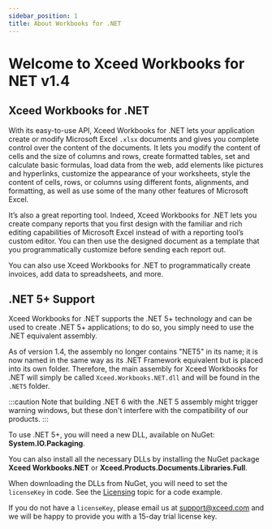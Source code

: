 ```yaml
---
sidebar_position: 1
title: About Workbooks for .NET
---
```

# Welcome to Xceed Workbooks for NET v1.4

## Xceed Workbooks for .NET

With its easy-to-use API, Xceed Workbooks for .NET lets your application create or modify Microsoft Excel `.xlsx` documents and gives you complete control over the content of the documents. It lets you modify the content of cells and the size of columns and rows, create formatted tables, set and calculate basic formulas, load data from the web, add elements like pictures and hyperlinks, customize the appearance of your worksheets, style the content of cells, rows, or columns using different fonts, alignments, and formatting, as well as use some of the many other features of Microsoft Excel.

It’s also a great reporting tool. Indeed, Xceed Workbooks for .NET lets you create company reports that you first design with the familiar and rich editing capabilities of Microsoft Excel instead of with a reporting tool’s custom editor. You can then use the designed document as a template that you programmatically customize before sending each report out.

You can also use Xceed Workbooks for .NET to programmatically create invoices, add data to spreadsheets, and more.

## .NET 5+ Support

Xceed Workbooks for .NET supports the .NET 5+ technology and can be used to create .NET 5+ applications; to do so, you simply need to use the .NET equivalent assembly.

As of version 1.4, the assembly no longer contains "NET5" in its name; it is now named in the same way as its .NET Framework equivalent but is placed into its own folder. Therefore, the main assembly for Xceed Workbooks for .NET will simply be called `Xceed.Workbooks.NET.dll` and will be found in the `.NET5` folder.

:::caution
Note that building .NET 6 with the .NET 5 assembly might trigger warning windows, but these don't interfere with the compatibility of our products.
:::

To use .NET 5+, you will need a new DLL, available on NuGet: **System.IO.Packaging**.

You can also install all the necessary DLLs by installing the NuGet package **Xceed Workbooks.NET** or **Xceed.Products.Documents.Libraries.Full**.

When downloading the DLLs from NuGet, you will need to set the `licenseKey` in code. See the [Licensing](getting-started/licensing) topic for a code example.

If you do not have a `licenseKey`, please email us at [support@xceed.com](mailto:support@xceed.com) and we will be happy to provide you with a 15-day trial license key.
